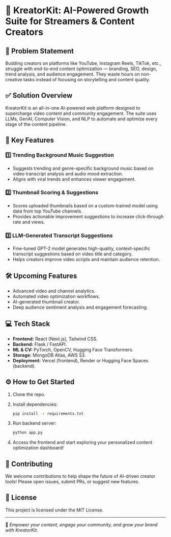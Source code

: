 # 🎥 KreatorKit: AI-Powered Growth Suite for Streamers & Content Creators

## 🚨 Problem Statement

Budding creators on platforms like YouTube, Instagram Reels, TikTok, etc., struggle with end-to-end content optimization — branding, SEO, design, trend analysis, and audience engagement. They waste hours on non-creative tasks instead of focusing on storytelling and content quality.

## ✅ Solution Overview

KreatorKit is an all-in-one AI-powered web platform designed to supercharge video content and community engagement. The suite uses LLMs, GenAI, Computer Vision, and NLP to automate and optimize every stage of the content pipeline.

## 🌟 Key Features

### 1️⃣ Trending Background Music Suggestion

* Suggests trending and genre-specific background music based on video transcript analysis and audio mood extraction.
* Aligns with viral trends and enhances viewer engagement.

### 2️⃣ Thumbnail Scoring & Suggestions

* Scores uploaded thumbnails based on a custom-trained model using data from top YouTube channels.
* Provides actionable improvement suggestions to increase click-through rate and views.

### 3️⃣ LLM-Generated Transcript Suggestions

* Fine-tuned GPT-2 model generates high-quality, context-specific transcript suggestions based on video title and category.
* Helps creators improve video scripts and maintain audience retention.

## 🛠️ Upcoming Features

* Advanced video and channel analytics.
* Automated video optimization workflows.
* AI-generated thumbnail creator.
* Deep audience sentiment analysis and engagement forecasting.

## 💻 Tech Stack

* **Frontend:** React (Next.js), Tailwind CSS.
* **Backend:** Flask / FastAPI.
* **ML & CV:** PyTorch, OpenCV, Hugging Face Transformers.
* **Storage:** MongoDB Atlas, AWS S3.
* **Deployment:** Vercel (frontend), Render or Hugging Face Spaces (backend).

## ⚙️ How to Get Started

1. Clone the repo.
2. Install dependencies:

   ```bash
   pip install -r requirements.txt
   ```
3. Run backend server:

   ```bash
   python app.py
   ```
4. Access the frontend and start exploring your personalized content optimization dashboard!

## 🤝 Contributing

We welcome contributions to help shape the future of AI-driven creator tools! Please open issues, submit PRs, or suggest new features.

## 📄 License

This project is licensed under the MIT License.

---

🎯 *Empower your content, engage your community, and grow your brand with KreatorKit.*
